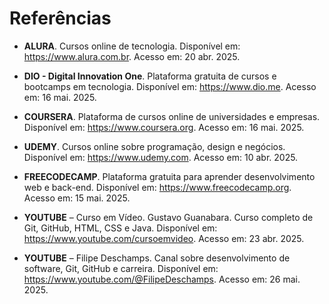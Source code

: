 # Referências

- **ALURA**. Cursos online de tecnologia. Disponível em: https://www.alura.com.br. Acesso em: 20 abr. 2025.

- **DIO - Digital Innovation One**. Plataforma gratuita de cursos e bootcamps em tecnologia. Disponível em: https://www.dio.me. Acesso em: 16 mai. 2025.

- **COURSERA**. Plataforma de cursos online de universidades e empresas. Disponível em: https://www.coursera.org. Acesso em: 16 mai. 2025.

- **UDEMY**. Cursos online sobre programação, design e negócios. Disponível em: https://www.udemy.com. Acesso em: 10 abr. 2025.

- **FREECODECAMP**. Plataforma gratuita para aprender desenvolvimento web e back-end. Disponível em: https://www.freecodecamp.org. Acesso em: 15 mai. 2025.

- **YOUTUBE** – Curso em Vídeo. Gustavo Guanabara. Curso completo de Git, GitHub, HTML, CSS e Java. Disponível em: https://www.youtube.com/cursoemvideo. Acesso em: 23 abr. 2025.

- **YOUTUBE** – Filipe Deschamps. Canal sobre desenvolvimento de software, Git, GitHub e carreira. Disponível em: https://www.youtube.com/@FilipeDeschamps. Acesso em: 26 mai. 2025.

